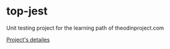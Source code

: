 # top-jest
Unit testing project for the learning path of theodinproject.com

[Project's detailes](https://www.theodinproject.com/lessons/node-path-javascript-battleship)

